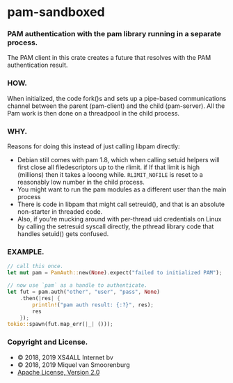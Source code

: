
# pam-sandboxed

### PAM authentication with the pam library running in a separate process.

The PAM client in this crate creates a future that resolves with the
PAM authentication result.

### HOW.

When initialized, the code fork()s and sets up a pipe-based communications
channel between the parent (pam-client) and the child (pam-server). All
the Pam work is then done on a threadpool in the child process.

### WHY.

Reasons for doing this instead of just calling libpam directly:

- Debian still comes with pam 1.8, which when calling setuid helpers
  will first close all filedescriptors up to the rlimit. if
  If that limit is high (millions) then it takes a looong while.
  `RLIMIT_NOFILE` is reset to a reasonably low number in the child process.
- You might want to run the pam modules as a different user than
  the main process
- There is code in libpam that might call setreuid(), and that is an
  absolute non-starter in threaded code.
- Also, if you're mucking around with per-thread uid credentials on Linux by
  calling the setresuid syscall directly, the pthread library code that
  handles setuid() gets confused.

### EXAMPLE.
```rust
// call this once.
let mut pam = PamAuth::new(None).expect("failed to initialized PAM");

// now use `pam` as a handle to authenticate.
let fut = pam.auth("other", "user", "pass", None)
    .then(|res| {
        println!("pam auth result: {:?}", res);
        res
    });
tokio::spawn(fut.map_err(|_| ()));
```

### Copyright and License.

 * © 2018, 2019 XS4ALL Internet bv
 * © 2018, 2019 Miquel van Smoorenburg
 * [Apache License, Version 2.0](http://www.apache.org/licenses/LICENSE-2.0)
